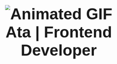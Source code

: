 <h1 align="center" style="font-family: 'YourFontName', sans-serif; font-size: 50px;">
  <img src="https://images-wixmp-ed30a86b8c4ca887773594c2.wixmp.com/f/6441b2f1-1c19-48ad-95bf-ceb5f7c3ca20/dgecdyi-c2ecff1d-517c-4e8a-9de2-d54a8748f89a.gif?token=eyJ0eXAiOiJKV1QiLCJhbGciOiJIUzI1NiJ9.eyJzdWIiOiJ1cm46YXBwOjdlMGQxODg5ODIyNjQzNzNhNWYwZDQxNWVhMGQyNmUwIiwiaXNzIjoidXJuOmFwcDo3ZTBkMTg4OTgyMjY0MzczYTVmMGQ0MTVlYTBkMjZlMCIsIm9iaiI6W1t7InBhdGgiOiJcL2ZcLzY0NDFiMmYxLTFjMTktNDhhZC05NWJmLWNlYjVmN2MzY2EyMFwvZGdlY2R5aS1jMmVjZmYxZC01MTdjLTRlOGEtOWRlMi1kNTRhODc0OGY4OWEuZ2lmIn1dXSwiYXVkIjpbInVybjpzZXJ2aWNlOmZpbGUuZG93bmxvYWQiXX0.sf9RI9Rscx7HCTySqsKdmK1BJMF9CvJ6xLmT55xtIc8" alt="Animated GIF" />
  <br />
  Ata | Frontend Developer
</h1>
